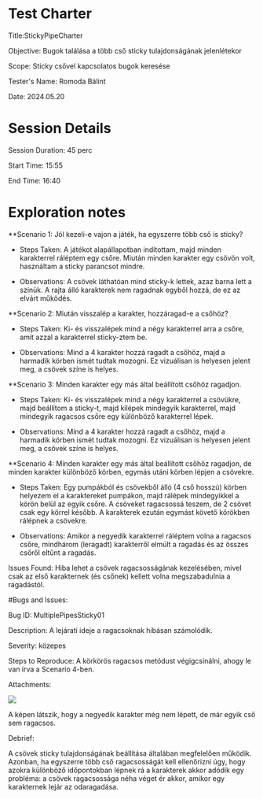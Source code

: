 ﻿# Test Charter
Title:StickyPipeCharter

Objective: Bugok találása a több cső sticky tulajdonságának jelenlétekor

Scope: Sticky csővel kapcsolatos bugok keresése

Tester's Name: Romoda Bálint

Date: 2024.05.20

# Session Details
Session Duration: 45 perc

Start Time: 15:55

End Time: 16:40
# Exploration notes
**Scenario 1: Jól kezeli-e vajon a játék, ha egyszerre több cső is sticky?

- Steps Taken: A játékot alapállapotban indítottam, majd minden karakterrel ráléptem egy csőre. Miután minden karakter egy csövön volt, használtam a sticky parancsot mindre.

- Observations: A csövek láthatóan mind sticky-k lettek, azaz barna lett a színük. A rajta álló karakterek nem ragadnak egyből hozzá, de ez az elvárt működés.

**Scenario 2: Miután visszalép a karakter, hozzáragad-e a csőhöz?

- Steps Taken: Ki- és visszalépek mind a négy karakterrel arra a csőre, amit azzal a karakterrel sticky-ztem be.

- Observations: Mind a 4 karakter hozzá ragadt a csőhöz, majd a harmadik körben ismét tudtak mozogni. Ez vizuálisan is helyesen jelent meg, a csövek színe is helyes.

**Scenario 3: Minden karakter egy más által beállított csőhöz ragadjon.

- Steps Taken: Ki- és visszalépek mind a négy karakterrel a csövükre, majd beállítom a sticky-t, majd kilépek mindegyik karakterrel, majd mindegyik ragacsos csőre egy különböző karakterrel lépek.

- Observations: Mind a 4 karakter hozzá ragadt a csőhöz, majd a harmadik körben ismét tudtak mozogni. Ez vizuálisan is helyesen jelent meg, a csövek színe is helyes.

**Scenario 4: Minden karakter egy más által beállított csőhöz ragadjon, de minden karakter különböző körben, egymás utáni körben lépjen a csövekre.

- Steps Taken: Egy pumpákból és csövekből álló (4 cső hosszú) körben helyezem el a karaktereket pumpákon, majd rálépek mindegyikkel a körön belül az egyik csőre. A csöveket ragacsossá teszem, de 2 csövet csak egy körrel később. A karakterek ezután egymást követő körökben rálépnek a csövekre.

- Observations: Amikor a negyedik karakterrel ráléptem volna a ragacsos csőre, mindhárom (leragadt) karakterről elmúlt a ragadás és az összes csőről eltűnt a ragadás.

Issues Found: Hiba lehet a csövek ragacsosságának kezelésében, mivel csak az első karakternek (és csőnek) kellett volna megszabadulnia a ragadástól.

#Bugs and Issues:

Bug ID: MultiplePipesSticky01

Description: A lejárati ideje a ragacsoknak hibásan számolódik.

Severity: közepes

Steps to Reproduce: A körkörös ragacsos metódust végigcsinálni, ahogy le van írva a Scenario 4-ben.

Attachments: 

![](Aspose.Words.37535207-e1c6-454e-b63e-480bab7e7278.001.png)

A képen látszik, hogy a negyedik karakter még nem lépett, de már egyik cső sem ragacsos.

Debrief:

A csövek sticky tulajdonságának beállítása általában megfelelően működik. Azonban, ha egyszerre több cső ragacsosságát kell ellenőrizni úgy, hogy azokra különböző időpontokban lépnek rá a karakterek akkor adódik egy probléma: a csövek ragacsossága néha véget ér akkor, amikor egy karakternek lejár az odaragadása. 
